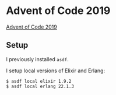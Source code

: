 # Advent of Code 2019

[Advent of Code 2019](https://adventofcode.com/2019)

## Setup

I previously installed `asdf`.

I setup local versions of Elixir and Erlang:

```
$ asdf local elixir 1.9.2
$ asdf local erlang 22.1.3
```
